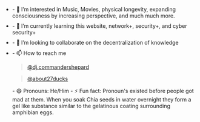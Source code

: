 <!DOCTYPE html>
<html lang="en">
<head>
    <meta charset="UTF-8">
    <meta name="viewport" content="width=device-width, initial-scale=1.0">
    <title>- 👋 Hi, I’m @DJCommanderShepard</title>
  <style> 
    .custome-list {
      list-style-type: square; 
      margin-left: 20px;
      padding-left: 0;
      text-align: left;
  }
    .custom-list li {
      margin-bottom: 10px; 
      }
    </style>
</head>
  <body>
    <ul class="custom-list">
<li>- 👀 I’m interested in Music, Movies, physical longevity, expanding consciousness by increasing perspective, and much much more.</li>
<li>- 🌱 I’m currently learning this website, network+, security+, and cyber security+</li>
<li>- 💞️ I’m looking to collaborate on the decentralization of knowledge</li> 
<li>- 📫 How to reach me</li> <blockquote class="tiktok-embed" cite="https://www.tiktok.com/@dj.commandershepard" data-unique-id="dj.commandershepard" data-embed-type="creator" style="max-width: 780px; min-width: 288px;" > <section> <a target="_blank" href="https://www.tiktok.com/@dj.commandershepard?refer=creator_embed">@dj.commandershepard</a> </section> </blockquote> 
<blockquote class="tiktok-embed" cite="https://www.tiktok.com/@about27ducks" data-unique-id="about27ducks" data-embed-type="creator" style="max-width: 780px; min-width: 288px;" > <section> <a target="_blank" href="https://www.tiktok.com/@about27ducks?refer=creator_embed">@about27ducks</a> </section> </blockquote> 
- 😄 Pronouns: He/Him
- ⚡ Fun fact: Pronoun's existed before people got mad at them. When you soak Chia seeds in water overnight they form a gel like substance similar to the gelatinous coating surrounding amphibian eggs.

<!---
DJCommanderShepard/DJCommanderShepard is a ✨ special ✨ repository because its `README.md` (this file) appears on your GitHub profile.
You can click the Preview link to take a look at your changes.
--->
